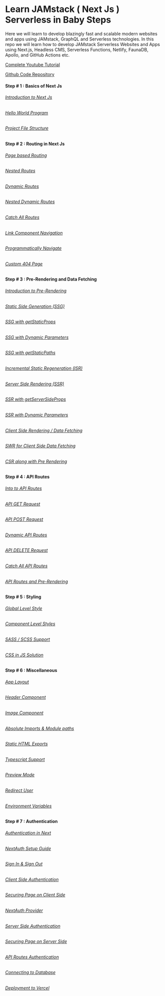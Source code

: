# Learn JAMstack ( Next Js ) Serverless in Baby Steps

Here we will learn to develop blazingly fast and scalable modern websites and apps using JAMstack, GraphQL and Serverless technologies. In this repo we will learn how to develop JAMstack Serverless Websites and Apps using Next.js, Headless CMS, Serverless Functions, Netlify, FaunaDB, Apollo, and GitHub Actions etc.

[Complete Youtube Tutorial](https://youtube.com/playlist?list=PLC3y8-rFHvwgC9mj0qv972IO5DmD-H0ZH)

[Github Code Repository](https://github.com/gopinav/Next-JS-Tutorials)

#### Step # 1 : Basics of Next Js

###### [Introduction to Next Js](https://youtu.be/9P8mASSREYM)

###### [Hello World Program](https://youtu.be/RY6B7JSBRRg)

###### [Project File Structure](https://youtu.be/e-3UPyuOCq0)

#### Step # 2 : Routing in Next Js

###### [Page based Routing](https://youtu.be/hvYKrqnY8LM)

###### [Nested Routes](https://youtu.be/f-6GAntaum4)

###### [Dynamic Routes](https://youtu.be/Ql5kyJaYbls)
  
###### [Nested Dynamic Routes](https://youtu.be/nfAxNTmme64)
  
###### [Catch All Routes](https://youtu.be/ZHn726VDoIY)

###### [Link Component Navigation](https://youtu.be/sigcnKAPddM)
  
###### [Programmatically Navigate](https://youtu.be/8jhLvnm7fmE)
  
###### [Custom 404 Page](https://youtu.be/vpSDQawRpEk)

#### Step # 3 : Pre-Rendering and Data Fetching

###### [Introduction to Pre-Rendering](https://youtu.be/BeXbCgRxifs)

###### [Static Side Generation (SSG)](https://youtu.be/keP1PygtJ8c)

###### [SSG with getStaticProps](https://youtu.be/7UouvxZ6OaM)

###### [SSG with Dynamic Parameters](https://youtu.be/1XEe-ng57GA)

###### [SSG with getStaticPaths](https://youtu.be/TOIRxWQPgi0)

###### [Incremental Static Regeneration (ISR)](https://youtu.be/d5unMDna5ng)

###### [Server Side Rendering (SSR)](https://youtu.be/3eUZeuGXo_U)

###### [SSR with getServerSideProps](https://youtu.be/cPqG8-NoxM0)

###### [SSR with Dynamic Parameters](https://youtu.be/UP8s2_8jxIQ)

###### [Client Side Rendering / Data Fetching](https://youtu.be/k9b_tIhnkls)

###### [SWR for Client Side Data Fetching](https://youtu.be/CQ5yHU1wYOo)

###### [CSR along with Pre Rendering](https://youtu.be/yFvLLPBubfw)

#### Step # 4 : API Routes

###### [Into to API Routes](https://youtu.be/aZkZUduCauo)

###### [API GET Request](https://youtu.be/GgzWFxIiwK4)

###### [API POST Request](https://youtu.be/wqHGLjuXuHo)

###### [Dynamic API Routes](https://youtu.be/tuxk_VbocBk)

###### [API DELETE Request](https://youtu.be/je8jPi8KOY4)
  
###### [Catch All API Routes](https://youtu.be/Y8HJCfWRMTE) 

###### [API Routes and Pre-Rendering](https://youtu.be/lmB340ym6SE) 

#### Step # 5 : Styling

###### [Global Level Style](https://youtu.be/k0UTW9dwfbk)

###### [Component Level Styles](https://youtu.be/NHr1HduGz08)

###### [SASS / SCSS Support](https://youtu.be/_14sPRuHcYw)

###### [CSS in JS Solution](https://youtu.be/Tj22PRt2hiU)

#### Step # 6 : Miscellaneous

###### [App Layout](https://youtu.be/9g_3Zsoj17I)

###### [Header Component](https://youtu.be/vWWd5ezQTic)

###### [Image Component](https://youtu.be/ZRZngn_GdXY)

###### [Absolute Imports & Module paths](https://youtu.be/V-ntY44UvhM)

###### [Static HTML Exports](https://youtu.be/T2Z6JVzz854)

###### [Typescript Support](https://youtu.be/2SLLvO9OK10)

###### [Preview Mode](https://youtu.be/BYvH0G02uuI)

###### [Redirect User](https://youtu.be/NNxkIOlMBDc)

###### [Environment Variables](https://youtu.be/vS86x_e0zBk)

#### Step # 7 : Authentication

###### [Authentication in Next](https://youtu.be/Lfgdc8r8CRE)

###### [NextAuth Setup Guide](https://youtu.be/Aiqzfmy9A_4)

###### [Sign In & Sign Out](https://youtu.be/K08z-qiySZg)

###### [Client Side Authentication](https://youtu.be/B5wyB5QiseU)

###### [Securing Page on Client Side](https://youtu.be/vCpqiRabmDk)

###### [NextAuth Provider](https://youtu.be/dhLo-GhOPRw)

###### [Server Side Authentication](https://youtu.be/ae8lxOOhOtY)

###### [Securing Page on Server Side](https://youtu.be/jbcChDTnPuU)

###### [API Routes Authentication](https://youtu.be/ODL0Dlh7ZFE)

###### [Connecting to Database](https://youtu.be/H4ptrFimcSM)

###### [Deployment to Vercel](https://youtu.be/KmxAH7ng8Qw)
